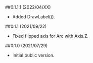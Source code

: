 ##0.1.1.1 (2022/04/XX)

 - Added DrawLabel()).


##0.1.1 (2021/09/22)

 - Fixed flipped axis for Arc with Axis.Z.


##0.1.0 (2021/07/29)

 - Initial public version.
